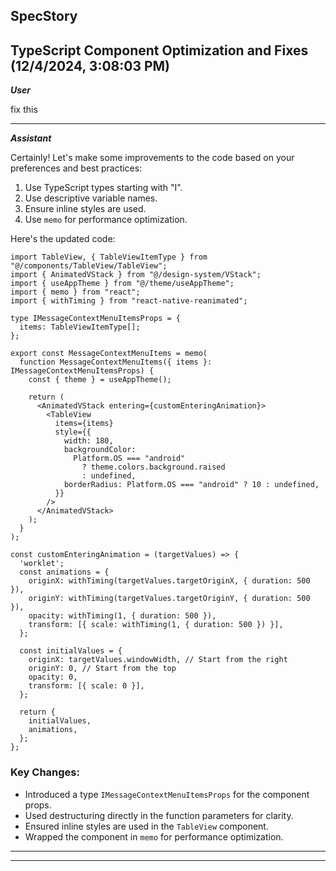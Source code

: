 ## SpecStory

## TypeScript Component Optimization and Fixes (12/4/2024, 3:08:03 PM)

_**User**_

fix this

---

_**Assistant**_

Certainly! Let's make some improvements to the code based on your preferences and best practices:

1. Use TypeScript types starting with "I".
2. Use descriptive variable names.
3. Ensure inline styles are used.
4. Use `memo` for performance optimization.

Here's the updated code:

```typescript:components/Chat/Message/message-context-menu/message-context-menu-items.tsx
import TableView, { TableViewItemType } from "@/components/TableView/TableView";
import { AnimatedVStack } from "@/design-system/VStack";
import { useAppTheme } from "@/theme/useAppTheme";
import { memo } from "react";
import { withTiming } from "react-native-reanimated";

type IMessageContextMenuItemsProps = {
  items: TableViewItemType[];
};

export const MessageContextMenuItems = memo(
  function MessageContextMenuItems({ items }: IMessageContextMenuItemsProps) {
    const { theme } = useAppTheme();

    return (
      <AnimatedVStack entering={customEnteringAnimation}>
        <TableView
          items={items}
          style={{
            width: 180,
            backgroundColor:
              Platform.OS === "android"
                ? theme.colors.background.raised
                : undefined,
            borderRadius: Platform.OS === "android" ? 10 : undefined,
          }}
        />
      </AnimatedVStack>
    );
  }
);

const customEnteringAnimation = (targetValues) => {
  'worklet';
  const animations = {
    originX: withTiming(targetValues.targetOriginX, { duration: 500 }),
    originY: withTiming(targetValues.targetOriginY, { duration: 500 }),
    opacity: withTiming(1, { duration: 500 }),
    transform: [{ scale: withTiming(1, { duration: 500 }) }],
  };

  const initialValues = {
    originX: targetValues.windowWidth, // Start from the right
    originY: 0, // Start from the top
    opacity: 0,
    transform: [{ scale: 0 }],
  };

  return {
    initialValues,
    animations,
  };
};
```

### Key Changes:
- Introduced a type `IMessageContextMenuItemsProps` for the component props.
- Used destructuring directly in the function parameters for clarity.
- Ensured inline styles are used in the `TableView` component.
- Wrapped the component in `memo` for performance optimization.

---



---

